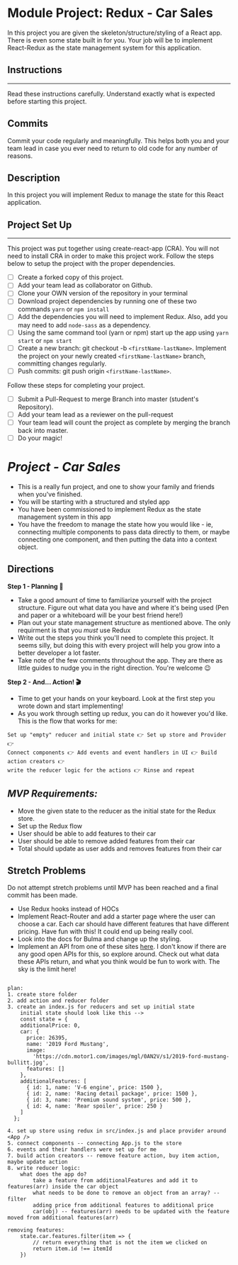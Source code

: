 # Module Project: Redux - Car Sales

In this project you are given the skeleton/structure/styling of a React app. There is even some state built in for you. Your job will be to implement React-Redux as the state management system for this application.

## Instructions

---

Read these instructions carefully. Understand exactly what is expected before starting this project.

## Commits

Commit your code regularly and meaningfully. This helps both you and your team lead in case you ever need to return to old code for any number of reasons.

## Description

In this project you will implement Redux to manage the state for this React application.

## Project Set Up

---

This project was put together using create-react-app (CRA). You will not need to install CRA in order to make this project work. Follow the steps below to setup the project with the proper dependencies.

- [ ] Create a forked copy of this project.
- [ ] Add your team lead as collaborator on Github.
- [ ] Clone your OWN version of the repository in your terminal
- [ ] Download project dependencies by running one of these two commands `yarn` or `npm install`
- [ ] Add the dependencies you will need to implement Redux. Also, add you may need to add `node-sass` as a dependency.
- [ ] Using the same command tool (yarn or npm) start up the app using `yarn start` or `npm start`
- [ ] Create a new branch: git checkout -b `<firstName-lastName>`.
      Implement the project on your newly created `<firstName-lastName>` branch, committing changes regularly.
- [ ] Push commits: git push origin `<firstName-lastName>`.

Follow these steps for completing your project.

- [ ] Submit a Pull-Request to merge Branch into master (student's Repository).
- [ ] Add your team lead as a reviewer on the pull-request
- [ ] Your team lead will count the project as complete by merging the branch back into master.
- [ ] Do your magic!

# _Project - Car Sales_

- This is a really fun project, and one to show your family and friends when you've finished.
- You will be starting with a structured and styled app
- You have been commissioned to implement Redux as the state management system in this app
- You have the freedom to manage the state how you would like - ie, connecting multiple components to pass data directly to them, or maybe connecting one component, and then putting the data into a context object.

## Directions

**Step 1 - Planning 📝**

- Take a good amount of time to familiarize yourself with the project structure. Figure out what data you have and where it's being used (Pen and paper or a whiteboard will be your best friend here!)
- Plan out your state management structure as mentioned above. The only requirment is that you _must_ use Redux
- Write out the steps you think you'll need to complete this project. It seems silly, but doing this with every project will help you grow into a better developer a lot faster.
- Take note of the few comments throughout the app. They are there as little guides to nudge you in the right direction. You're welcome 😉

**Step 2 - And... Action! 🎬**

- Time to get your hands on your keyboard. Look at the first step you wrote down and start implementing!
- As you work through setting up redux, you can do it however you'd like. This is the flow that works for me:

```text
Set up "empty" reducer and initial state 👉 Set up store and Provider 👉
Connect components 👉 Add events and event handlers in UI 👉 Build action creators 👉
write the reducer logic for the actions 👉 Rinse and repeat
```

## _MVP Requirements:_

- Move the given state to the reducer as the initial state for the Redux store.
- Set up the Redux flow
- User should be able to add features to their car
- User should be able to remove added features from their car
- Total should update as user adds and removes features from their car

## Stretch Problems

Do not attempt stretch problems until MVP has been reached and a final commit has been made.

- Use Redux hooks instead of HOCs
- Implement React-Router and add a starter page where the user can choose a car. Each car should have different features that have different pricing. Have fun with this! It could end up being really cool.
- Look into the docs for Bulma and change up the styling.
- Implement an API from one of these sites [here](https://www.google.com/search?q=car+sales+api&rlz=1C5CHFA_enUS809US809&oq=car+sales+api&aqs=chrome..69i57j0l5.3580j0j1&sourceid=chrome&ie=UTF-8). I don't know if there are any good open APIs for this, so explore around. Check out what data these APIs return, and what you think would be fun to work with. The sky is the limit here!




```

plan:
1. create store folder
2. add action and reducer folder
3. create an index.js for reducers and set up initial state
    initial state should look like this -->
    const state = {
    additionalPrice: 0,
    car: {
      price: 26395,
      name: '2019 Ford Mustang',
      image:
        'https://cdn.motor1.com/images/mgl/0AN2V/s1/2019-ford-mustang-bullitt.jpg',
      features: []
    },
    additionalFeatures: [
      { id: 1, name: 'V-6 engine', price: 1500 },
      { id: 2, name: 'Racing detail package', price: 1500 },
      { id: 3, name: 'Premium sound system', price: 500 },
      { id: 4, name: 'Rear spoiler', price: 250 }
    ]
  };
    
4. set up store using redux in src/index.js and place provider around <App />
5. connect components -- connecting App.js to the store
6. events and their handlers were set up for me
7. build action creators -- remove feature action, buy item action, maybe update action
8. write reducer logic:
    what does the app do?
        take a feature from additionalFeatures and add it to features(arr) inside the car object
        what needs to be done to remove an object from an array? -- filter
        adding price from additional features to additional price
        car(obj) -- features(arr) needs to be updated with the feature moved from additional features(arr)

removing features:
    state.car.features.filter(item => {
        // return everything that is not the item we clicked on
        return item.id !== itemId
    })

 
```